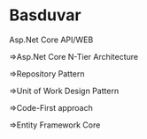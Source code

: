 # Basduvar
Asp.Net Core API/WEB

=>Asp.Net Core  N-Tier Architecture

=>Repository Pattern

=>Unit of Work Design Pattern

=>Code-First approach 

=>Entity Framework Core
